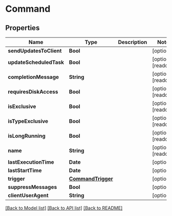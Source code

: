 # Command

## Properties
Name | Type | Description | Notes
------------ | ------------- | ------------- | -------------
**sendUpdatesToClient** | **Bool** |  | [optional] 
**updateScheduledTask** | **Bool** |  | [optional] [readonly] 
**completionMessage** | **String** |  | [optional] [readonly] 
**requiresDiskAccess** | **Bool** |  | [optional] [readonly] 
**isExclusive** | **Bool** |  | [optional] [readonly] 
**isTypeExclusive** | **Bool** |  | [optional] [readonly] 
**isLongRunning** | **Bool** |  | [optional] [readonly] 
**name** | **String** |  | [optional] [readonly] 
**lastExecutionTime** | **Date** |  | [optional] 
**lastStartTime** | **Date** |  | [optional] 
**trigger** | [**CommandTrigger**](CommandTrigger.md) |  | [optional] 
**suppressMessages** | **Bool** |  | [optional] 
**clientUserAgent** | **String** |  | [optional] 

[[Back to Model list]](../README.md#documentation-for-models) [[Back to API list]](../README.md#documentation-for-api-endpoints) [[Back to README]](../README.md)


